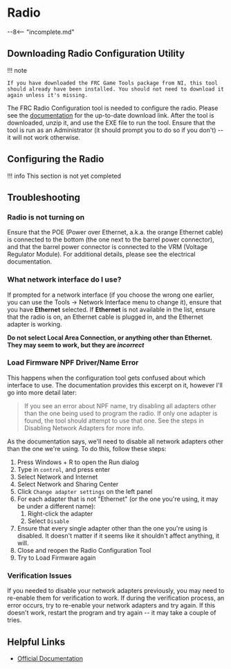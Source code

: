 # Radio
--8<-- "incomplete.md"

## Downloading Radio Configuration Utility

!!! note

    If you have downloaded the FRC Game Tools package from NI, this tool should already have been installed. You should not need to download it again unless it's missing.

The FRC Radio Configuration tool is needed to configure the radio. Please see the [documentation](#helpful-links) for the up-to-date download link. After the tool is downloaded, unzip it, and use the EXE file to run the tool. Ensure that the tool is run as an Administrator (it should prompt you to do so if you don't) -- it will not work otherwise.

## Configuring the Radio

!!! info
    This section is not yet completed

<!-- TODO -->

## Troubleshooting
### Radio is not turning on
Ensure that the POE (Power over Ethernet, a.k.a. the orange Ethernet cable) is connected to the bottom (the one next to the barrel power connector), and that the barrel power connector is connected to the VRM (Voltage Regulator Module). For additional details, please see the electrical documentation. <!-- TODO: Update with electrical link once created -->

### What network interface do I use?
If prompted for a network interface (if you choose the wrong one earlier, you can use the Tools → Network Interface menu to change it), ensure that you have **Ethernet** selected. If **Ethernet** is not available in the list, ensure that the radio is on, an Ethernet cable is plugged in, and the Ethernet adapter is working.

**Do not select Local Area Connection, or anything other than Ethernet. They may seem to work, but they are *incorrect***

### Load Firmware NPF Driver/Name Error
This happens when the configuration tool gets confused about which interface to use. The documentation provides this excerpt on it, however I'll go into more detail later:

> If you see an error about NPF name, try disabling all adapters other than the one being used to program the radio. If only one adapter is found, the tool should attempt to use that one. See the steps in Disabling Network Adapters for more info.

As the documentation says, we'll need to disable all network adapters other than the one we're using. To do this, follow these steps:

1. Press Windows + R to open the Run dialog
2. Type in `control`, and press enter
3. Select Network and Internet
4. Select Network and Sharing Center
5. Click `Change adapter settings` on the left panel
6. For each adapter that is not "Ethernet" (or the one you're using, it may be under a different name):
    1. Right-click the adapter
    2. Select `Disable`
7. Ensure that every single adapter other than the one you're using is disabled. It doesn't matter if it seems like it shouldn't affect anything, it will.
8. Close and reopen the Radio Configuration Tool
9. Try to Load Firmware again

### Verification Issues
If you needed to disable your network adapters previously, you may need to re-enable them for verification to work. If during the verification process, an error occurs, try to re-enable your network adapters and try again. If this doesn't work, restart the program and try again -- it may take a couple of tries.

## Helpful Links
- [Official Documentation](https://docs.wpilib.org/en/stable/docs/zero-to-robot/step-3/radio-programming.html)
